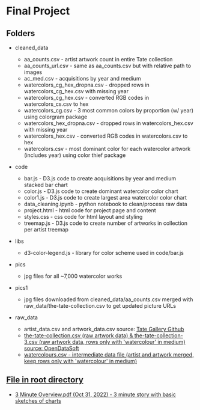 # Final Project

## Folders
* cleaned_data
    * aa_counts.csv - artist artwork count in entire Tate collection
    * aa_counts_url.csv - same as aa_counts.csv but with relative path to images
    * ac_med.csv - acquisitions by year and medium
    * watercolors_cg_hex_dropna.csv - dropped rows in watercolors_cg_hex.csv with missing year
    * watercolors_cg_hex.csv - converted RGB codes in watercolors_cs.csv to hex
    * watercolors_cg.csv - 3 most common colors by proportion (w/ year) using colorgram package
    * watercolors_hex_dropna.csv - dropped rows in watercolors_hex.csv with missing year
    * watercolors_hex.csv - converted RGB codes in watercolors.csv to hex
    * watercolors.csv - most dominant color for each watercolor artwork (includes year) using color thief package

* code
    * bar.js - D3.js code to create acquisitions by year and medium stacked bar chart
    * color.js - D3.js code to create dominant watercolor color chart
    * color1.js - D3.js code to create largest area watercolor color chart
    * data_cleaning.ipynb - python notebook to clean/process raw data
    * project.html - html code for project page and content
    * styles.css - css code for html layout and styling
    * treemap.js - D3.js code to create number of artworks in collection per artist treemap

* libs
    * d3-color-legend.js - library for color scheme used in code/bar.js

* pics
    * jpg files for all ~7,000 watercolor works

* pics1
    * jpg files downloaded from cleaned_data/aa_counts.csv merged with raw_data/the-tate-collection.csv to get 
    updated picture URLs

* raw_data
    * artist_data.csv and artwork_data.csv source: <a href="https://github.com/tategallery/collection">Tate Gallery Github 
    * the-tate-collection.csv (raw artwork data) & the-tate-collection-3.csv (raw artwork data, rows only with 'watercolour' in medium) source: <a href="https://public.opendatasoft.com/explore/dataset/the-tate-collection/table/">OpenDataSoft
    * watercolours.csv - intermediate data file (artist and artwork merged, keep rows only with 'watercolour' in medium)

## File in root directory
* 3 Minute Overview.pdf (Oct 31, 2022) - 3 minute story with basic sketches of charts

